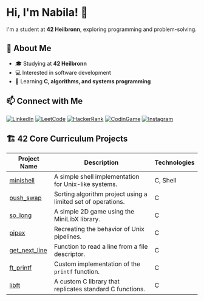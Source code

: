 # Hi, I'm Nabila! 👋  
I'm a student at **42 Heilbronn**, exploring programming and problem-solving.  

## 📖 About Me  
- 🎓 Studying at **42 Heilbronn**  
- 💻 Interested in software development  
- 🌱 Learning **C, algorithms, and systems programming**  

## 📫 Connect with Me  
[![LinkedIn](https://img.shields.io/badge/LinkedIn-blue?logo=linkedin&logoColor=white)](https://www.youtube.com/watch?v=dQw4w9WgXcQ)
[![LeetCode](https://img.shields.io/badge/LeetCode-orange?logo=leetcode)](https://www.youtube.com/watch?v=dQw4w9WgXcQ)
[![HackerRank](https://img.shields.io/badge/HackerRank-green?logo=hackerrank)](https://www.youtube.com/watch?v=dQw4w9WgXcQ)
[![CodinGame](https://img.shields.io/badge/CodinGame-yellow?logo=codingame)](https://www.youtube.com/watch?v=dQw4w9WgXcQ)
[![Instagram](https://img.shields.io/badge/Instagram-purple?logo=instagram)](https://www.youtube.com/watch?v=dQw4w9WgXcQ)

## 🏗️ 42 Core Curriculum Projects

| Project Name | Description | Technologies |
|--------------|-------------|--------------|
| [minishell](https://github.com/nabilac27/minishell) | A simple shell implementation for Unix-like systems. | C, Shell |
| [push_swap](https://github.com/nabilac27/push_swap) | Sorting algorithm project using a limited set of operations. | C |
| [so_long](https://github.com/nabilac27/so_long) | A simple 2D game using the MiniLibX library. | C |
| [pipex](https://github.com/nabilac27/pipex) | Recreating the behavior of Unix pipelines. | C |
| [get_next_line](https://github.com/nabilac27/get_next_line) | Function to read a line from a file descriptor. | C |
| [ft_printf](https://github.com/nabilac27/ft_printf) | Custom implementation of the `printf` function. | C |
| [libft](https://github.com/nabilac27/libft) | A custom C library that replicates standard C functions.  | C |

<!--
**nabilac27/nabilac27** is a ✨ _special_ ✨ repository because its `README.md` (this file) appears on your GitHub profile.

Here are some ideas to get you started:

- 🔭 I’m currently working on ...
- 🌱 I’m currently learning ...
- 👯 I’m looking to collaborate on ...
- 🤔 I’m looking for help with ...
- 💬 Ask me about ...
- 📫 How to reach me: ...
- 😄 Pronouns: ...
- ⚡ Fun fact: ...
-->

